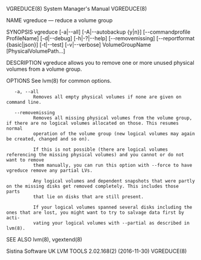 VGREDUCE(8)                                                   System Manager's Manual                                                  VGREDUCE(8)

NAME
       vgreduce — reduce a volume group

SYNOPSIS
       vgreduce  [-a|--all]  [-A|--autobackup  {y|n}] [--commandprofile ProfileName] [-d|--debug] [-h|-?|--help] [--removemissing] [--reportformat
       {basic|json}] [-t|--test] [-v|--verbose] VolumeGroupName [PhysicalVolumePath...]

DESCRIPTION
       vgreduce allows you to remove one or more unused physical volumes from a volume group.

OPTIONS
       See lvm(8) for common options.

       -a, --all
              Removes all empty physical volumes if none are given on command line.

       --removemissing
              Removes all missing physical volumes from the volume group, if there are no logical volumes allocated on those. This resumes  normal
              operation of the volume group (new logical volumes may again be created, changed and so on).

              If this is not possible (there are logical volumes referencing the missing physical volumes) and you cannot or do not want to remove
              them manually, you can run this option with --force to have vgreduce remove any partial LVs.

              Any logical volumes and dependent snapshots that were partly on the missing disks get removed completely. This includes those  parts
              that lie on disks that are still present.

              If your logical volumes spanned several disks including the ones that are lost, you might want to try to salvage data first by acti‐
              vating your logical volumes with --partial as described in lvm(8).

SEE ALSO
       lvm(8), vgextend(8)

Sistina Software UK                                     LVM TOOLS 2.02.168(2) (2016-11-30)                                             VGREDUCE(8)
